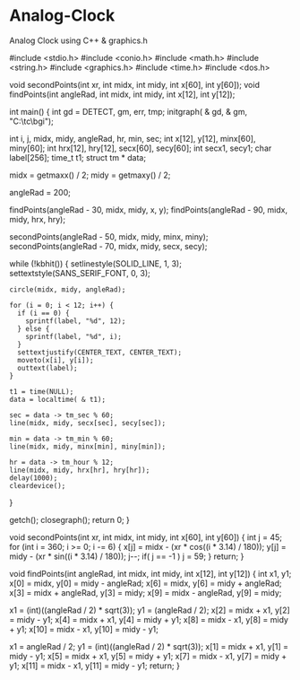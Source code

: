 # Analog-Clock
Analog Clock using C++ &amp; graphics.h


#include <stdio.h>
#include <conio.h>
#include <math.h>
#include <string.h>
#include <graphics.h>
#include <time.h>
#include <dos.h>

void secondPoints(int xr, int midx, int midy, int x[60], int y[60]);
void findPoints(int angleRad, int midx, int midy, int x[12], int y[12]);
	
int main() {
  int gd = DETECT, gm, err, tmp;
  initgraph( & gd, & gm, "C:\\tc\\bgi");

  int i, j, midx, midy, angleRad, hr, min, sec;
  int x[12], y[12], minx[60], miny[60];
  int hrx[12], hry[12], secx[60], secy[60];
  int secx1, secy1;
  char label[256];
  time_t t1;
  struct tm * data;

  midx = getmaxx() / 2;
  midy = getmaxy() / 2;

  angleRad = 200;

  findPoints(angleRad - 30, midx, midy, x, y);
  findPoints(angleRad - 90, midx, midy, hrx, hry);

  secondPoints(angleRad - 50, midx, midy, minx, miny);
  secondPoints(angleRad - 70, midx, midy, secx, secy);

  while (!kbhit()) {
    setlinestyle(SOLID_LINE, 1, 3);
    settextstyle(SANS_SERIF_FONT, 0, 3);

    circle(midx, midy, angleRad);

    for (i = 0; i < 12; i++) {
      if (i == 0) {
        sprintf(label, "%d", 12);
      } else {
        sprintf(label, "%d", i);
      }
      settextjustify(CENTER_TEXT, CENTER_TEXT);
      moveto(x[i], y[i]);
      outtext(label);
    }

    t1 = time(NULL);
    data = localtime( & t1);

    sec = data -> tm_sec % 60;
    line(midx, midy, secx[sec], secy[sec]);

    min = data -> tm_min % 60;
    line(midx, midy, minx[min], miny[min]);

    hr = data -> tm_hour % 12;
    line(midx, midy, hrx[hr], hry[hr]);
    delay(1000);
    cleardevice();
  }

  getch();
  closegraph();
  return 0;
}

void secondPoints(int xr, int midx, int midy, int x[60], int y[60]) {
  int j = 45;
  for (int i = 360; i >= 0; i -= 6) {
    x[j] = midx - (xr * cos((i * 3.14) / 180));
    y[j] = midy - (xr * sin((i * 3.14) / 180));
    j--;
	if( j == -1 )
    	j = 59;
  }
  return;
}

void findPoints(int angleRad, int midx, int midy, int x[12], int y[12]) {
  int x1, y1;
  x[0] = midx, y[0] = midy - angleRad;
  x[6] = midx, y[6] = midy + angleRad;
  x[3] = midx + angleRad, y[3] = midy;
  x[9] = midx - angleRad, y[9] = midy;

  x1 = (int)((angleRad / 2) * sqrt(3));
  y1 = (angleRad / 2);
  x[2] = midx + x1, y[2] = midy - y1;
  x[4] = midx + x1, y[4] = midy + y1;
  x[8] = midx - x1, y[8] = midy + y1;
  x[10] = midx - x1, y[10] = midy - y1;

  x1 = angleRad / 2;
  y1 = (int)((angleRad / 2) * sqrt(3));
  x[1] = midx + x1, y[1] = midy - y1;
  x[5] = midx + x1, y[5] = midy + y1;
  x[7] = midx - x1, y[7] = midy + y1;
  x[11] = midx - x1, y[11] = midy - y1;
  return;
}

